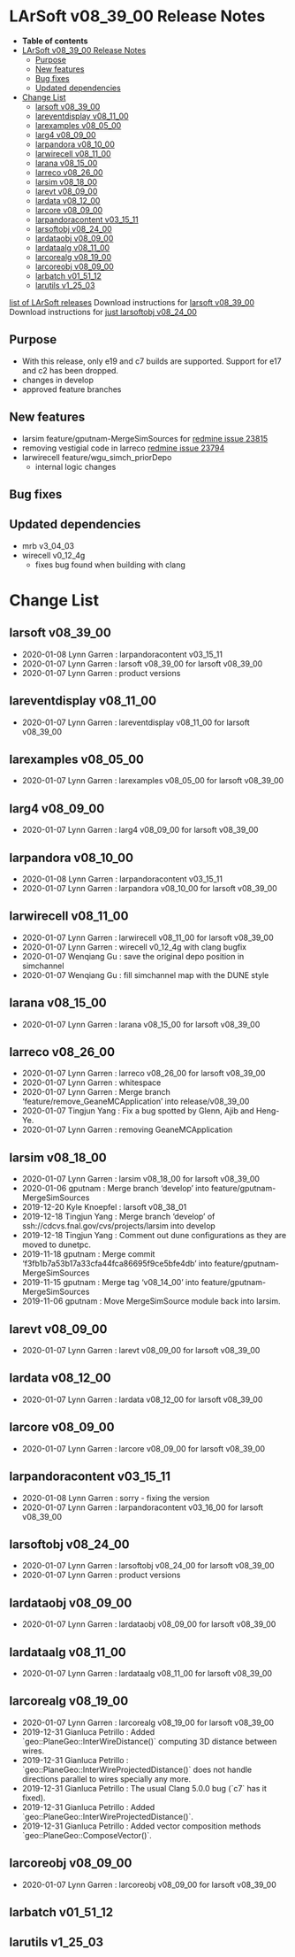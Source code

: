 LArSoft v08_39_00 Release Notes
======================================================================

-   **Table of contents**
-   [LArSoft v08_39_00 Release Notes](#LArSoft-v08_39_00-Release-Notes)
    -   [Purpose](#Purpose)
    -   [New features](#New-features)
    -   [Bug fixes](#Bug-fixes)
    -   [Updated dependencies](#Updated-dependencies)
-   [Change List](#Change-List)
    -   [larsoft v08_39_00](#larsoft-v08_39_00)
    -   [lareventdisplay v08_11_00](#lareventdisplay-v08_11_00)
    -   [larexamples v08_05_00](#larexamples-v08_05_00)
    -   [larg4 v08_09_00](#larg4-v08_09_00)
    -   [larpandora v08_10_00](#larpandora-v08_10_00)
    -   [larwirecell v08_11_00](#larwirecell-v08_11_00)
    -   [larana v08_15_00](#larana-v08_15_00)
    -   [larreco v08_26_00](#larreco-v08_26_00)
    -   [larsim v08_18_00](#larsim-v08_18_00)
    -   [larevt v08_09_00](#larevt-v08_09_00)
    -   [lardata v08_12_00](#lardata-v08_12_00)
    -   [larcore v08_09_00](#larcore-v08_09_00)
    -   [larpandoracontent v03_15_11](#larpandoracontent-v03_15_11)
    -   [larsoftobj v08_24_00](#larsoftobj-v08_24_00)
    -   [lardataobj v08_09_00](#lardataobj-v08_09_00)
    -   [lardataalg v08_11_00](#lardataalg-v08_11_00)
    -   [larcorealg v08_19_00](#larcorealg-v08_19_00)
    -   [larcoreobj v08_09_00](#larcoreobj-v08_09_00)
    -   [larbatch v01_51_12](#larbatch-v01_51_12)
    -   [larutils v1_25_03](#larutils-v1_25_03)

[list of LArSoft releases](LArSoft_release_list)
Download instructions for [larsoft v08_39_00](http://scisoft.fnal.gov/scisoft/bundles/larsoft/v08_39_00/larsoft-v08_39_00.html)
Download instructions for [just larsoftobj v08_24_00](http://scisoft.fnal.gov/scisoft/bundles/larsoftobj/v08_24_00/larsoftobj-v08_24_00.html)

Purpose
--------------------

-   With this release, only e19 and c7 builds are supported. Support for e17 and c2 has been dropped.
-   changes in develop
-   approved feature branches

New features
------------------------------

-   larsim feature/gputnam-MergeSimSources for [redmine issue 23815](https://cdcvs.fnal.gov/redmine/issues/23815)
-   removing vestigial code in larreco [redmine issue 23794](https://cdcvs.fnal.gov/redmine/issues/23794)
-   larwirecell feature/wgu_simch_priorDepo
    -   internal logic changes

Bug fixes
------------------------

Updated dependencies
----------------------------------------------

-   mrb v3_04_03
-   wirecell v0_12_4g
    -   fixes bug found when building with clang

Change List
============================

larsoft v08_39_00
------------------------------------------

-   2020-01-08 Lynn Garren : larpandoracontent v03_15_11
-   2020-01-07 Lynn Garren : larsoft v08_39_00 for larsoft v08_39_00
-   2020-01-07 Lynn Garren : product versions

lareventdisplay v08_11_00
----------------------------------------------------------

-   2020-01-07 Lynn Garren : lareventdisplay v08_11_00 for larsoft v08_39_00

larexamples v08_05_00
--------------------------------------------------

-   2020-01-07 Lynn Garren : larexamples v08_05_00 for larsoft v08_39_00

larg4 v08_09_00
--------------------------------------

-   2020-01-07 Lynn Garren : larg4 v08_09_00 for larsoft v08_39_00

larpandora v08_10_00
------------------------------------------------

-   2020-01-08 Lynn Garren : larpandoracontent v03_15_11
-   2020-01-07 Lynn Garren : larpandora v08_10_00 for larsoft v08_39_00

larwirecell v08_11_00
--------------------------------------------------

-   2020-01-07 Lynn Garren : larwirecell v08_11_00 for larsoft v08_39_00
-   2020-01-07 Lynn Garren : wirecell v0_12_4g with clang bugfix
-   2020-01-07 Wenqiang Gu : save the original depo position in simchannel
-   2020-01-07 Wenqiang Gu : fill simchannel map with the DUNE style

larana v08_15_00
----------------------------------------

-   2020-01-07 Lynn Garren : larana v08_15_00 for larsoft v08_39_00

larreco v08_26_00
------------------------------------------

-   2020-01-07 Lynn Garren : larreco v08_26_00 for larsoft v08_39_00
-   2020-01-07 Lynn Garren : whitespace
-   2020-01-07 Lynn Garren : Merge branch ‘feature/remove_GeaneMCApplication’ into release/v08_39_00
-   2020-01-07 Tingjun Yang : Fix a bug spotted by Glenn, Ajib and Heng-Ye.
-   2020-01-07 Lynn Garren : removing GeaneMCApplication

larsim v08_18_00
----------------------------------------

-   2020-01-07 Lynn Garren : larsim v08_18_00 for larsoft v08_39_00
-   2020-01-06 gputnam : Merge branch ‘develop’ into feature/gputnam-MergeSimSources
-   2019-12-20 Kyle Knoepfel : larsoft v08_38_01
-   2019-12-18 Tingjun Yang : Merge branch ‘develop’ of ssh://cdcvs.fnal.gov/cvs/projects/larsim into develop
-   2019-12-18 Tingjun Yang : Comment out dune configurations as they are moved to dunetpc.
-   2019-11-18 gputnam : Merge commit ‘f3fb1b7a53b17a33cfa44fca86695f9ce5bfe4db’ into feature/gputnam-MergeSimSources
-   2019-11-15 gputnam : Merge tag ‘v08_14_00’ into feature/gputnam-MergeSimSources
-   2019-11-06 gputnam : Move MergeSimSource module back into larsim.

larevt v08_09_00
----------------------------------------

-   2020-01-07 Lynn Garren : larevt v08_09_00 for larsoft v08_39_00

lardata v08_12_00
------------------------------------------

-   2020-01-07 Lynn Garren : lardata v08_12_00 for larsoft v08_39_00

larcore v08_09_00
------------------------------------------

-   2020-01-07 Lynn Garren : larcore v08_09_00 for larsoft v08_39_00

larpandoracontent v03_15_11
--------------------------------------------------------------

-   2020-01-08 Lynn Garren : sorry - fixing the version
-   2020-01-07 Lynn Garren : larpandoracontent v03_16_00 for larsoft v08_39_00

larsoftobj v08_24_00
------------------------------------------------

-   2020-01-07 Lynn Garren : larsoftobj v08_24_00 for larsoft v08_39_00
-   2020-01-07 Lynn Garren : product versions

lardataobj v08_09_00
------------------------------------------------

-   2020-01-07 Lynn Garren : lardataobj v08_09_00 for larsoft v08_39_00

lardataalg v08_11_00
------------------------------------------------

-   2020-01-07 Lynn Garren : lardataalg v08_11_00 for larsoft v08_39_00

larcorealg v08_19_00
------------------------------------------------

-   2020-01-07 Lynn Garren : larcorealg v08_19_00 for larsoft v08_39_00
-   2019-12-31 Gianluca Petrillo : Added \`geo::PlaneGeo::InterWireDistance()\` computing 3D distance between wires.
-   2019-12-31 Gianluca Petrillo : \`geo::PlaneGeo::InterWireProjectedDistance()\` does not handle directions parallel to wires specially any more.
-   2019-12-31 Gianluca Petrillo : The usual Clang 5.0.0 bug (\`c7\` has it fixed).
-   2019-12-31 Gianluca Petrillo : Added \`geo::PlaneGeo::InterWireProjectedDistance()\`.
-   2019-12-31 Gianluca Petrillo : Added vector composition methods \`geo::PlaneGeo::ComposeVector()\`.

larcoreobj v08_09_00
------------------------------------------------

-   2020-01-07 Lynn Garren : larcoreobj v08_09_00 for larsoft v08_39_00

larbatch v01_51_12
--------------------------------------------

larutils v1_25_03
------------------------------------------
